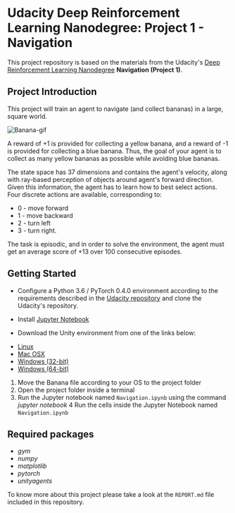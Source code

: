 # Udacity Deep Reinforcement Learning Nanodegree: Project 1 - Navigation

This project repository is based on the materials from the Udacity's [Deep Reinforcement Learning Nanodegree](https://www.udacity.com/course/deep-reinforcement-learning-nanodegree--nd893) **Navigation (Project 1)**.

## Project Introduction
This project will train an agent to navigate (and collect bananas) in a large, square world.

![Banana-gif](Banana-gif.gif)

A reward of +1 is provided for collecting a yellow banana, and a reward of -1 is provided for collecting a blue banana. Thus, the goal of your agent is to collect as many yellow bananas as possible while avoiding blue bananas.

The state space has 37 dimensions and contains the agent's velocity, along with ray-based perception of objects around agent's forward direction. Given this information, the agent has to learn how to best select actions. Four discrete actions are available, corresponding to:

* 0 - move forward
* 1 - move backward
* 2 - turn left
* 3 - turn right.

The task is episodic, and in order to solve the environment, the agent must get an average score of +13 over 100 consecutive episodes.

## Getting Started
- Configure a Python 3.6 / PyTorch 0.4.0 environment according to the requirements described in the [Udacity repository](https://github.com/udacity/deep-reinforcement-learning#dependencies) and clone the Udacity's repository.
- Install [Jupyter Notebook](https://jupyter.org/)

- Download the Unity environment from one of the links below:
* [Linux](https://s3-us-west-1.amazonaws.com/udacity-drlnd/P1/Banana/Banana_Linux.zip)
* [Mac OSX](https://s3-us-west-1.amazonaws.com/udacity-drlnd/P1/Banana/Banana.app.zip)
* [Windows (32-bit)](https://s3-us-west-1.amazonaws.com/udacity-drlnd/P1/Banana/Banana_Windows_x86.zip)
* [Windows (64-bit)](https://s3-us-west-1.amazonaws.com/udacity-drlnd/P1/Banana/Banana_Windows_x86_64.zip)

1. Move the Banana file according to your OS to the project folder
2. Open the project folder inside a terminal
3. Run the Jupyter notebook named `Navigation.ipynb` using the command _jupyter notebook_
4  Run the cells inside the Jupyter Notebook named `Navigation.ipynb`

## Required packages

* *gym*
* *numpy*
* *matplotlib*
* *pytorch*
* *unityagents*

To know more about this project please take a look at the `REPORT.md` file included in this repository.
